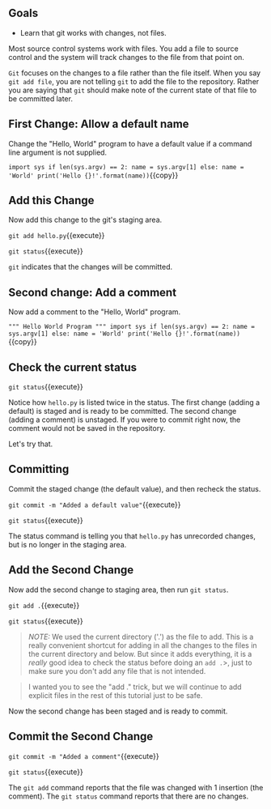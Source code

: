 ## Goals

* Learn that git works with changes, not files.

Most source control systems work with files.  You add a file to
source control and the system will track changes to the file from that
point on.

`Git` focuses on the changes to a file rather than the file itself.
When you say `git add file`, you are not telling `git` to add the file
to the repository.  Rather you are saying that `git` should make note of
the current state of that file to be committed later.

## First Change: Allow a default name

Change the "Hello, World" program to have a default value if a
command line argument is not supplied.


`import sys
if len(sys.argv) == 2:
    name = sys.argv[1]
else:
    name = 'World'
print('Hello {}!'.format(name))`{{copy}}

## Add this Change

Now add this change to the git's staging area.

`git add hello.py`{{execute}}

`git status`{{execute}}

`git` indicates that the changes will be committed.

## Second change: Add a comment

Now add a comment to the "Hello, World" program.

`"""
Hello World Program
"""
import sys
if len(sys.argv) == 2:
    name = sys.argv[1]
else:
    name = 'World'
print('Hello {}!'.format(name))`{{copy}}

## Check the current status

`git status`{{execute}}

Notice how `hello.py` is listed twice in the status.  The first
change (adding a default) is staged and is ready to be committed.  The
second change (adding a comment) is unstaged.  If you were to commit
right now, the comment would not be saved in the repository.

Let's try that.

## Committing

Commit the staged change (the default value), and then recheck the
status.

`git commit -m "Added a default value"`{{execute}}

`git status`{{execute}}

The status command is telling you that `hello.py` has unrecorded changes,
but is no longer in the staging area.

## Add the Second Change

Now add the second change to staging area, then run `git status`.

`git add .`{{execute}}

`git status`{{execute}}

>*NOTE:* We used the current directory ('.') as the
file to add.  This is a really convenient shortcut for adding in all
the changes to the files in the current directory and below.  But
since it adds everything, it is a _really_ good idea to check the status
before doing an `add .`>, just to make sure you don't add any
file that is not intended.

>I wanted you to see the "add ." trick, but we will continue to add
explicit files in the rest of this tutorial just to be safe.

Now the second change has been staged and is ready to commit.

## Commit the Second Change

`git commit -m "Added a comment"`{{execute}}

`git status`{{execute}}

The `git add` command reports that the file was changed with 1 insertion (the comment).  The `git status` command reports that there are no changes.
